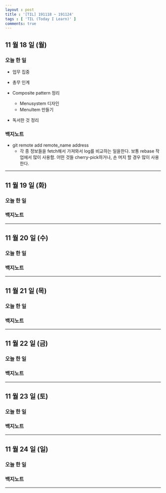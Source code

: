 ```yaml
---
layout : post
title : '[TIL] 191118 ~ 191124'
tags : [ 'TIL (Today I Learn)' ]
comments: true
---
```


## 11 월 18 일 (월)
### 오늘 한 일
- 업무 집중
- 총무 인계
- Composite pattern 정리
  - Menusystem 디자인
  - MenuItem 만들기

- 독서한 것 정리

### 백지노트
- git remote add remote\_name address
  - 각 종 정보들을 fetch해서 가져와서 log를 비교하는 일을한다. 보통 rebase 작업에서 많이 사용함. 어떤 것들 cherry-pick하거나, 손 머지 할 경우 많이 사용한다.

---

## 11 월 19 일 (화)
### 오늘 한 일

### 백지노트

---

## 11 월 20 일 (수)
### 오늘 한 일

### 백지노트

---

## 11 월 21 일 (목)
### 오늘 한 일

### 백지노트

---

## 11 월 22 일 (금)
### 오늘 한 일

### 백지노트

---

## 11 월 23 일 (토)
### 오늘 한 일

### 백지노트

---

## 11 월 24 일 (일)
### 오늘 한 일

### 백지노트

---

